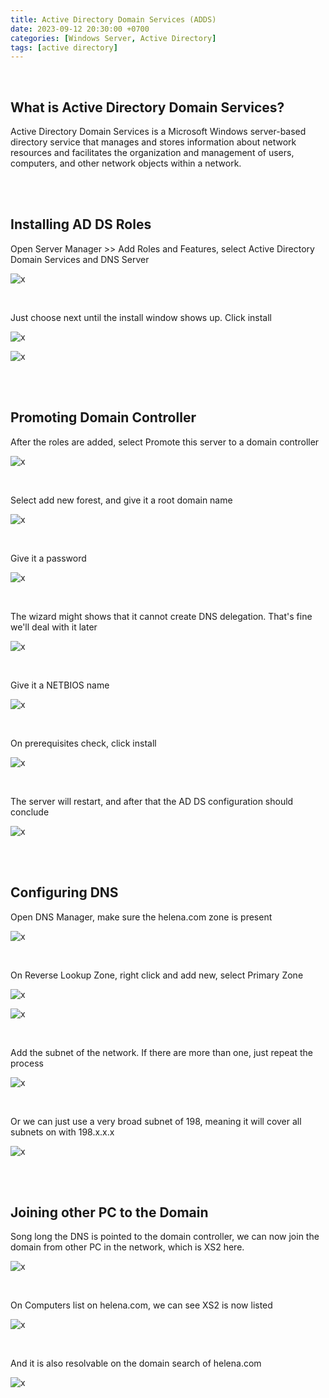 ```yaml
---
title: Active Directory Domain Services (ADDS)
date: 2023-09-12 20:30:00 +0700
categories: [Windows Server, Active Directory]
tags: [active directory]
---
```


<br>

## What is Active Directory Domain Services?

Active Directory Domain Services is a Microsoft Windows server-based directory service that manages and stores information about network resources and facilitates the organization and management of users, computers, and other network objects within a network.

<br>
<br>

## Installing AD DS Roles

Open Server Manager >> Add Roles and Features, select Active Directory Domain Services and DNS Server

![x](/static/2023-09-12-ad/01.png)

<br>

Just choose next until the install window shows up. Click install

![x](/static/2023-09-12-ad/02.png)

![x](/static/2023-09-12-ad/03.png)

<br>
<br>



## Promoting Domain Controller

After the roles are added, select Promote this server to a domain controller

![x](/static/2023-09-12-ad/04.png)

<br>

Select add new forest, and give it a root domain name

![x](/static/2023-09-12-ad/05.png)

<br>

Give it a password

![x](/static/2023-09-12-ad/06.png)

<br>

The wizard might shows that it cannot create DNS delegation. That's fine we'll deal with it later

![x](/static/2023-09-12-ad/07.png)

<br>

Give it a NETBIOS name

![x](/static/2023-09-12-ad/08.png)

<br>

On prerequisites check, click install

![x](/static/2023-09-12-ad/09.png)

<br>

The server will restart, and after that the AD DS configuration should conclude

![x](/static/2023-09-12-ad/10.png)

<br>
<br>

## Configuring DNS

Open DNS Manager, make sure the helena.com zone is present

![x](/static/2023-09-12-ad/11.png)

<br>

On Reverse Lookup Zone, right click and add new, select Primary Zone

![x](/static/2023-09-12-ad/12.png)

![x](/static/2023-09-12-ad/13.png)

<br>

Add the subnet of the network. If there are more than one, just repeat the process

![x](/static/2023-09-12-ad/14.png)

<br>

Or we can just use a very broad subnet of 198, meaning it will cover all subnets on with 198.x.x.x

![x](/static/2023-09-12-ad/15.png)

<br>
<br>

## Joining other PC to the Domain

Song long the DNS is pointed to the domain controller, we can now join the domain from other PC in the network, which is XS2 here.

![x](/static/2023-09-12-ad/16.png)

<br>

On Computers list on helena.com, we can see XS2 is now listed

![x](/static/2023-09-12-ad/17.png)

<br>

And it is also resolvable on the domain search of helena.com

![x](/static/2023-09-12-ad/18.png)

<br>
